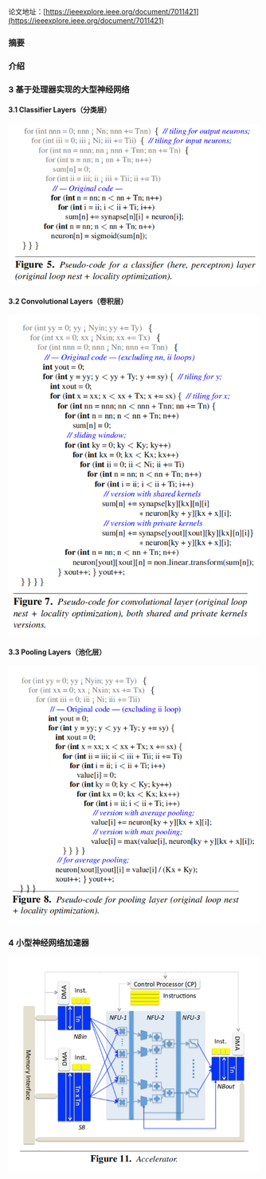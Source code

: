 论文地址：[https://ieeexplore.ieee.org/document/7011421](https://ieeexplore.ieee.org/document/7011421)  

### 摘要

### 介绍

### 3 基于处理器实现的大型神经网络

#### 3.1 Classifier Layers（分类层）

<img src="./3.png">

#### 3.2 Convolutional Layers（卷积层）

<img src="./5.png">

#### 3.3 Pooling Layers（池化层）

<img src="./6.png">

### 4 小型神经网络加速器

<img src="./9.png">
